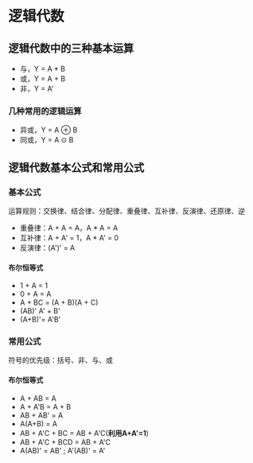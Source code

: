 # 逻辑代数

## 逻辑代数中的三种基本运算

- 与，Y = A * B
- 或，Y = A + B
- 非，Y = A'

### 几种常用的逻辑运算

- 异或，Y = A ⊕ B
- 同或，Y = A ⊙ B

## 逻辑代数基本公式和常用公式

### 基本公式

运算规则：交换律、结合律、分配律、重叠律、互补律、反演律、还原律、逆

- 重叠律：A + A = A，A * A = A
- 互补律：A + A' = 1，A * A' = 0
- 反演律：(A')' = A

#### 布尔恒等式

- 1 + A = 1
- 0 + A = A
- A + BC = (A + B)(A + C)
- (AB)'  A' + B'
- (A+B)'= A'B'

### 常用公式

符号的优先级：括号、非、与、或

#### 布尔恒等式

- A + AB = A
- A + A'B = A + B
- AB + AB' = A
- A(A+B) = A
- AB + A'C + BC = AB + A'C(**利用A+A'=1**)
- AB + A'C + BCD = AB + A'C
- A(AB)' = AB' ; A'(AB)' = A'


